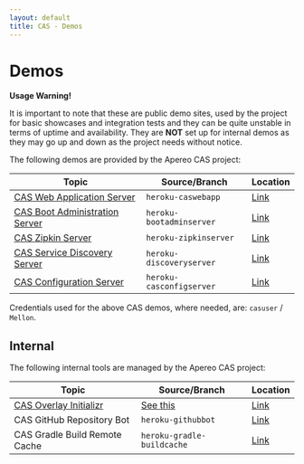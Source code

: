 ```yaml
---
layout: default
title: CAS - Demos
---
```


# Demos

<div class="alert alert-warning"><strong>Usage Warning!</strong><p>It is important to note that these are public demo sites, used by the project for basic showcases 
and integration tests and they can be quite unstable in terms of uptime and availability. They are <strong>NOT</strong> set up for internal demos as they may go up and down as the project needs without notice. </p></div>

The following demos are provided by the Apereo CAS project:

| Topic                                                                                               | Source/Branch            | Location                                                          |
|-----------------------------------------------------------------------------------------------------|--------------------------|-------------------------------------------------------------------|
| [CAS Web Application Server](index.html)                                                            | `heroku-caswebapp`       | [Link](https://casserver.herokuapp.com/cas)                       |
| [CAS Boot Administration Server](development/monitoring/Configuring-Monitoring-Administration.html) | `heroku-bootadminserver` | [Link](https://casbootadminserver.herokuapp.com/)                 |
| [CAS Zipkin Server](development/monitoring/Monitoring-Statistics.html)                              | `heroku-zipkinserver`    | [Link](https://caszipkinserver.herokuapp.com/)                    |
| [CAS Service Discovery Server](development/installation/Service-Discovery-Guide.html)               | `heroku-discoveryserver` | [Link](https://caseureka.herokuapp.com/)                          |
| [CAS Configuration Server](development/configuration/Configuration-Server-Management.html)          | `heroku-casconfigserver` | [Link](https://casconfigserver.herokuapp.com/casconfigserver/env) |

Credentials used for the above CAS demos, where needed, are: `casuser` / `Mellon`.

## Internal

The following internal tools are managed by the Apereo CAS project:

| Topic                                                                            | Source/Branch                                        | Location                                             |
|----------------------------------------------------------------------------------|------------------------------------------------------|------------------------------------------------------|
| [CAS Overlay Initializr](development/installation/WAR-Overlay-Installation.html) | [See this](https://github.com/apereo/cas-initializr) | [Link](https://casinit.herokuapp.com/ui)             |
| CAS GitHub Repository Bot                                                        | `heroku-githubbot`                                   | [Link](https://apereocas-githubbot.herokuapp.com/)   |
| CAS Gradle Build Remote Cache                                                    | `heroku-gradle-buildcache`                           | [Link](https://cas-gradle-buildcache.herokuapp.com/) |


